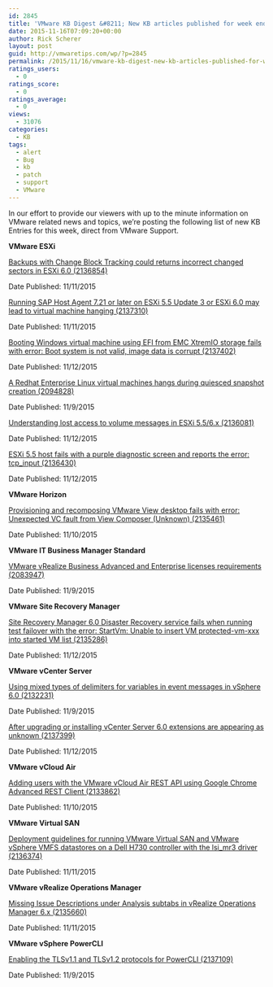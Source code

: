 ```yaml
---
id: 2845
title: 'VMware KB Digest &#8211; New KB articles published for week ending 11/14/15'
date: 2015-11-16T07:09:20+00:00
author: Rick Scherer
layout: post
guid: http://vmwaretips.com/wp/?p=2845
permalink: /2015/11/16/vmware-kb-digest-new-kb-articles-published-for-week-ending-111415/
ratings_users:
  - 0
ratings_score:
  - 0
ratings_average:
  - 0
views:
  - 31076
categories:
  - KB
tags:
  - alert
  - Bug
  - kb
  - patch
  - support
  - VMware
---
```

In our effort to provide our viewers with up to the minute information on VMware related news and topics, we&#8217;re posting the following list of new KB Entries for this week, direct from VMware Support.

<!--more-->

**VMware ESXi**
  
[Backups with Change Block Tracking could returns incorrect changed sectors in ESXi 6.0 (2136854)](http://vmw.re/1PKiP4i)
  
Date Published: 11/11/2015
  
[Running SAP Host Agent 7.21 or later on ESXi 5.5 Update 3 or ESXi 6.0 may lead to virtual machine hanging (2137310)](http://vmw.re/1X2eU3B)
  
Date Published: 11/11/2015
  
[Booting Windows virtual machine using EFI from EMC XtremIO storage fails with error: Boot system is not valid, image data is corrupt (2137402)](http://vmw.re/1PKiP4j)
  
Date Published: 11/12/2015
  
[A Redhat Enterprise Linux virtual machines hangs during quiesced snapshot creation (2094828)](http://vmw.re/1X2eRER)
  
Date Published: 11/9/2015
  
[Understanding lost access to volume messages in ESXi 5.5/6.x (2136081)](http://vmw.re/1PKiOgV)
  
Date Published: 11/12/2015
  
[ESXi 5.5 host fails with a purple diagnostic screen and reports the error: tcp_input (2136430)](http://vmw.re/1X2eRES)
  
Date Published: 11/12/2015

**VMware Horizon**
  
[Provisioning and recomposing VMware View desktop fails with error: Unexpected VC fault from View Composer (Unknown) (2135461)](http://vmw.re/1PKiP4k)
  
Date Published: 11/10/2015

**VMware IT Business Manager Standard**
  
[VMware vRealize Business Advanced and Enterprise licenses requirements (2083947)](http://vmw.re/1X2eUjQ)
  
Date Published: 11/9/2015

**VMware Site Recovery Manager**
  
[Site Recovery Manager 6.0 Disaster Recovery service fails when running test failover with the error: StartVm: Unable to insert VM protected-vm-xxx into started VM list (2135286)](http://vmw.re/1PKiP4l)
  
Date Published: 11/12/2015

**VMware vCenter Server**
  
[Using mixed types of delimiters for variables in event messages in vSphere 6.0 (2132231)](http://vmw.re/1X2eRET)
  
Date Published: 11/9/2015
  
[After upgrading or installing vCenter Server 6.0 extensions are appearing as unknown (2137399)](http://vmw.re/1PKiP4m)
  
Date Published: 11/12/2015

**VMware vCloud Air**
  
[Adding users with the VMware vCloud Air REST API using Google Chrome Advanced REST Client (2133862)](http://vmw.re/1X2eREW)
  
Date Published: 11/10/2015

**VMware Virtual SAN**
  
[Deployment guidelines for running VMware Virtual SAN and VMware vSphere VMFS datastores on a Dell H730 controller with the lsi_mr3 driver (2136374)](http://vmw.re/1PKiOh0)
  
Date Published: 11/11/2015

**VMware vRealize Operations Manager**
  
[Missing Issue Descriptions under Analysis subtabs in vRealize Operations Manager 6.x (2135660)](http://vmw.re/1X2eREX)
  
Date Published: 11/11/2015

**VMware vSphere PowerCLI**
  
[Enabling the TLSv1.1 and TLSv1.2 protocols for PowerCLI (2137109)](http://vmw.re/1PKiOh1)
  
Date Published: 11/9/2015